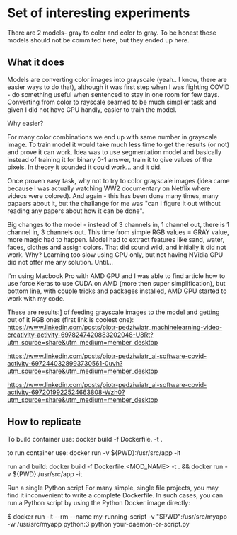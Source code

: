 <h1>Set of interesting experiments</h1>
There are 2 models- gray to color and color to gray. To be honest these models should not be commited here, but they ended up here.

<h2>What it does</h2>
Models are converting color images into grayscale (yeah.. I know, there are easier ways to do that), although it was first step when I was fighting COVID - do something useful when sentenced to stay in one room for few days. Converting from color to rayscale seamed to be much simplier task and given I did not have GPU handly, easier to train the model. 

Why easier?

For many color combinations we end up with same number in grayscale image. To train model it would take much less time to get the results (or not) and prove it can work. Idea was to use segmentation model and basically instead of training it for binary 0-1 answer, train it to give values of the pixels. In theory it sounded it could work... and it did.

Once proven easy task, why not to try to color grayscale images (idea came because I was actually watching WW2 documentary on Netflix where videos were colored). And again - this has been done many times, many papaers about it, but the challange for me was "can I figure it out without reading any papers about how it can be done". 

Big changes to the model - instead of 3 channels in, 1 channel out, there is 1 channel in, 3 channels out. This time from simple RGB values = GRAY value, more magic had to happen. Model had to extract features like sand, water, faces, clothes and assign colors. That did sound wild, and initially it did not work. Why? Learning too slow using CPU only, but not having NVidia GPU did not offer me any solution. Until...

I'm using Macbook Pro with AMD GPU and I was able to find article how to use force Keras to use CUDA on AMD (more then super simplification), but bottom line, with couple tricks and packages installed, AMD GPU started to work with my code. 

These are results:] of feeding grayscale images to the model and getting out of it RGB ones (first link is coolest one):
https://www.linkedin.com/posts/piotr-pedziwiatr_machinelearning-video-creativity-activity-6978247420883202048-U8Rt?utm_source=share&utm_medium=member_desktop

https://www.linkedin.com/posts/piotr-pedziwiatr_ai-software-covid-activity-6972440328993730561-0uvh?utm_source=share&utm_medium=member_desktop

https://www.linkedin.com/posts/piotr-pedziwiatr_ai-software-covid-activity-6972019922524663808-Wzh0?utm_source=share&utm_medium=member_desktop

<h2>How to replicate</h2>
To build container use:
docker build -f Dockerfile.<MOD_NAME> -t <NAME> .

to run container use:
docker run -v ${PWD}:/usr/src/app -it <NAME>

run and build:
docker build -f Dockerfile.<MOD_NAME> -t <NAME> . && docker run -v ${PWD}:/usr/src/app -it <NAME>


Run a single Python script
For many simple, single file projects, you may find it inconvenient to write a complete Dockerfile. In such cases, you can run a Python script by using the Python Docker image directly:

$ docker run -it --rm --name my-running-script -v "$PWD":/usr/src/myapp -w /usr/src/myapp python:3 python your-daemon-or-script.py
